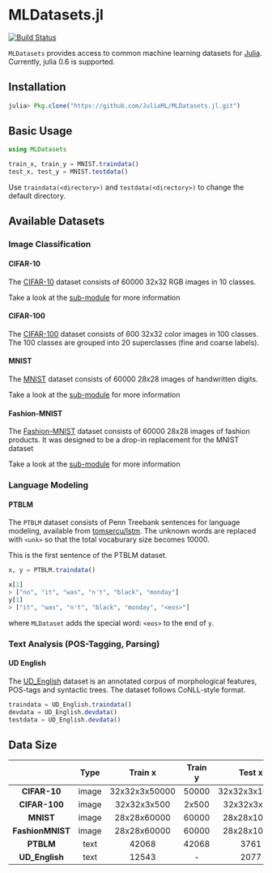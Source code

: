 # MLDatasets.jl

[![Build Status](https://travis-ci.org/JuliaML/MLDatasets.jl.svg?branch=master)](https://travis-ci.org/JuliaML/MLDatasets.jl)

`MLDatasets` provides access to common machine learning datasets
for [Julia](http://julialang.org/). Currently, julia 0.6 is
supported.

## Installation

```julia
julia> Pkg.clone("https://github.com/JuliaML/MLDatasets.jl.git")
```

## Basic Usage

```julia
using MLDatasets

train_x, train_y = MNIST.traindata()
test_x, test_y = MNIST.testdata()
```

Use `traindata(<directory>)` and `testdata(<directory>)` to change the default directory.

## Available Datasets

### Image Classification

#### CIFAR-10

The [CIFAR-10](https://www.cs.toronto.edu/~kriz/cifar.html)
dataset consists of 60000 32x32 RGB images in 10 classes.

Take a look at the [sub-module](src/CIFAR10/README.md) for more
information

#### CIFAR-100

The [CIFAR-100](https://www.cs.toronto.edu/~kriz/cifar.html)
dataset consists of 600 32x32 color images in 100 classes. The
100 classes are grouped into 20 superclasses (fine and coarse
labels).

#### MNIST

The [MNIST](http://yann.lecun.com/exdb/mnist/) dataset consists
of 60000 28x28 images of handwritten digits.

Take a look at the [sub-module](src/MNIST/README.md) for more
information

#### Fashion-MNIST

The [Fashion-MNIST](https://github.com/zalandoresearch/fashion-mnist)
dataset consists of 60000 28x28 images of fashion products. It
was designed to be a drop-in replacement for the MNIST dataset

Take a look at the [sub-module](src/FashionMNIST/README.md) for more
information

### Language Modeling

#### PTBLM

The `PTBLM` dataset consists of Penn Treebank sentences for
language modeling, available from
[tomsercu/lstm](https://github.com/tomsercu/lstm). The unknown
words are replaced with `<unk>` so that the total vocaburary size
becomes 10000.

This is the first sentence of the PTBLM dataset.

```julia
x, y = PTBLM.traindata()

x[1]
> ["no", "it", "was", "n't", "black", "monday"]
y[1]
> ["it", "was", "n't", "black", "monday", "<eos>"]
```

where `MLDataset` adds the special word: `<eos>` to the end of `y`.

### Text Analysis (POS-Tagging, Parsing)

#### UD English

The [UD_English](https://github.com/UniversalDependencies/UD_English)
dataset is an annotated corpus of morphological features,
POS-tags and syntactic trees. The dataset follows CoNLL-style
format.

```julia
traindata = UD_English.traindata()
devdata = UD_English.devdata()
testdata = UD_English.devdata()
```

## Data Size
| | Type | Train x | Train y | Test x | Test y |
|:---:|:---:|:---:|:---:|:---:|:---:|
| **CIFAR-10** | image | 32x32x3x50000 | 50000 | 32x32x3x10000 | 10000 |
| **CIFAR-100** | image | 32x32x3x500 | 2x500 | 32x32x3x100 | 2x100 |
| **MNIST** | image | 28x28x60000 | 60000 | 28x28x10000 | 10000 |
| **FashionMNIST** | image | 28x28x60000 | 60000 | 28x28x10000 | 10000 |
| **PTBLM** | text | 42068 | 42068 | 3761 | 3761 |
| **UD_English** | text | 12543 | - | 2077 | - |
